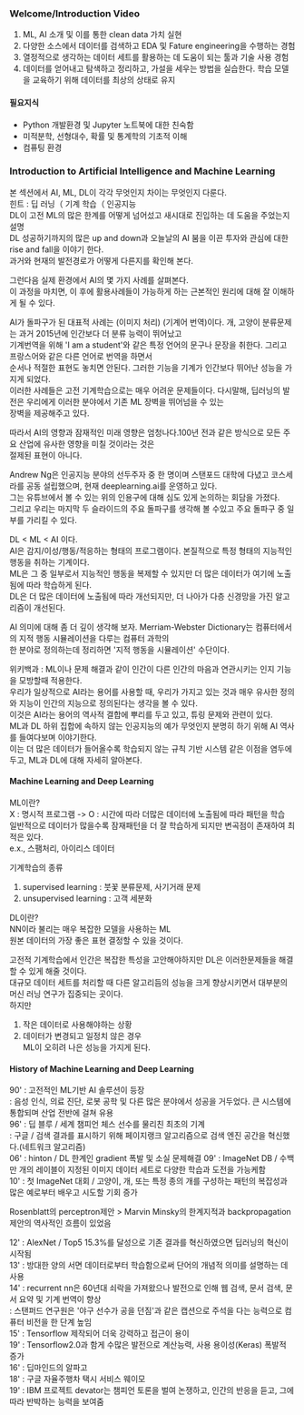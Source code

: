 ### Welcome/Introduction Video
1.	ML, AI 소개 및 이를 통한 clean data 가치 실현  
2.	다양한 소스에서 데이터를 검색하고 EDA 및 Fature engineering을 수행하는  경험  
3.	열정적으로 생각하는 데이터 세트를 활용하는 데 도움이 되는 툴과 기술 사용 경험  
4.	데이터를 얻어내고 탐색하고 정리하고, 가설을 세우는 방법을 실습한다. 학습 모델을 교육하기 위해 데이터를 최상의 상태로 유지  

#### 필요지식
- Python 개발환경 및 Jupyter 노트북에 대한 친숙함  
- 미적분학, 선형대수, 확률 및 통계학의 기초적 이해  
- 컴퓨팅 환경  

### Introduction to Artificial Intelligence and Machine Learning
본 섹션에서 AI, ML, DL이 각각 무엇인지 차이는 무엇인지 다룬다.  
힌트 : 딥 러닝（ 기계 학습（ 인공지능  
DL이 고전 ML의 많은 한계를 어떻게 넘어섰고 새시대로 진입하는 데 도움을 주었는지 설명  
DL 성공하기까지의 많은 up and down과 오늘날의 AI 붐을 이끈 투자와 관심에 대한 rise and fall을 이야기 한다.  
과거와 현재의 발전경로가 어떻게 다른지를 확인해 본다.  

그런다음 실제 환경에서 AI의 몇 가지 사례를 살펴본다.  
이 과정을 마치면, 이 후에 활용사례들이 가능하게 하는 근본적인 원리에 대해 잘 이해하게 될 수 있다.  

AI가 돌파구가 된 대표적 사례는 (이미지 처리) (기계어 번역)이다. 개, 고양이 분류문제는 과거 2015년에 인간보다 더 분류 능력이 뛰어났고  
기계번역을 위해 'I am a student'와 같은 특정 언어의 문구나 문장을 취한다. 그리고 프랑스어와 같은 다른 언어로 번역을 하면서  
순서나 적절한 표현도 놓치면 안된다. 그러한 기능을 기계가 인간보다 뛰어난 성능을 가지게 되었다.  
이러한 사례들은 고전 기계학습으로는 매우 어려운 문제들이다. 다시말해, 딥러닝의 발전은 우리에게 이러한 분야에서 기존 ML 장벽을 뛰어넘을 수 있는  
장벽을 제공해주고 있다.  

따라서 AI의 영향과 잠재적인 미래 영향은 엄청나다.100년 전과 같은 방식으로 모든 주요 산업에 유사한 영향을 미칠 것이라는 것은  
절제된 표현이 아니다.  

Andrew Ng은 인공지능 분야의 선두주자 중 한 명이며 스탠포드 대학에 다녔고 코스세라를 공동 설립했으며, 현재 deeplearning.ai를 운영하고 있다.  
그는 유튜브에서 볼 수 있는 위의 인용구에 대해 심도 있게 논의하는 회담을 가졌다.   
그리고 우리는 마지막 두 슬라이드의 주요 돌파구를 생각해 볼 수있고 주요 돌파구 중 일부를 가리킬 수 있다.  

DL < ML < AI 이다.   
AI은 감지/이성/행동/적응하는 형태의 프로그램이다. 본질적으로 특정 형태의 지능적인 행동을 취하는 기계이다.   
ML은 그 중 일부로서 지능적인 행동을 복제할 수 있지만 더 많은 데이터가 여기에 노출됨에 따라 학습하게 된다.   
DL은 더 많은 데이터에 노출됨에 따라 개선되지만, 더 나아가 다층 신경망을 가진 알고리즘이 개선된다.  

AI 의미에 대해 좀 더 깊이 생각해 보자. Merriam-Webster Dictionary는 컴퓨터에서의 지적 행동 시뮬레이션을 다루는 컴퓨터 과학의   
한 분야로 정의하는데 정리하면 '지적 행동을 시뮬레이션' 수단이다.  

위키백과 : ML이나 문제 해결과 같이 인간이 다른 인간의 마음과 연관시키는 인지 기능을 모방할때 적용한다.   
우리가 일상적으로 AI라는 용어를 사용할 때, 우리가 가지고 있는 것과 매우 유사한 정의와 지능이 인간의 지능으로 정의된다는 생각을 볼 수 있다.   
이것은 AI라는 용어의 역사적 결합에 뿌리를 두고 있고, 튜링 문제와 관련이 있다.  
ML과 DL 하위 집합에 속하지 않는 인공지능의 예가 무엇인지 분명히 하기 위해 AI 역사를 들여다보며 이야기한다.   
이는 더 많은 데이터가 들어올수록 학습되지 않는 규칙 기반 시스템 같은 이점을 염두에 두고, ML과 DL에 대해 자세히 알아본다.  

#### Machine Learning and Deep Learning  

ML이란?  
X : 명시적 프로그램 -> O : 시간에 따라 더많은 데이터에 노출됨에 따라 패턴을 학습  
일반적으로 데이터가 많을수록 잠재패턴을 더 잘 학습하게 되지만 변곡점이 존재하여 최적은 있다.  
e.x., 스팸처리, 아이리스 데이터  


기계학습의 종류  
1. supervised learning : 붓꽃 분류문제, 사기거래 문제  
2. unsupervised learning : 고객 세분화  


DL이란?  
NN이라 불리는 매우 복잡한 모델을 사용하는 ML  
원본 데이터의 가장 좋은 표현 결정할 수 있을 것이다.  

고전적 기계학습에서 인간은 복잡한 특성을 고안해야하지만 DL은 이러한문제들을 해결할 수 있게 해줄 것이다.   
대규모 데이터 세트를 처리할 때 다른 알고리듬의 성능을 크게 향상시키면서 대부분의 머신 러닝 연구가 집중되는 곳이다.   
하지만 
1) 작은 데이터로 사용해야하는 상황  
2) 데이터가 변경되고 일정치 않은 경우   
ML이 오히려 나은 성능을 가지게 된다.  

#### History of Machine Learning and Deep Learning  

90' : 고전적인 ML기반 AI 솔루션이 등장  
    : 음성 인식, 의료 진단, 로봇 공학 및 다른 많은 분야에서 성공을 거두었다. 큰 시스템에 통합되며 산업 전반에 걸쳐 유용  
96' : 딥 블루 / 세계 챔피언 체스 선수를 물리친 최초의 기계  
    : 구글 / 검색 결과를 표시하기 위해 페이지랭크 알고리즘으로 검색 엔진 공간을 혁신했다.(네트워크 알고리즘)  
06' : hinton / DL 한계인 gradient 폭발 및 소실 문제해결
09' : ImageNet DB / 수백만 개의 레이블이 지정된 이미지 데이터 세트로 다양한 학습과 도전을 가능케함  
10' : 첫 ImageNet 대회 / 고양이, 개, 또는 특정 종의 개를 구성하는 패턴의 복잡성과 많은 예로부터 배우고 시도할 기회 증가  

Rosenblatt의 perceptron제안 > Marvin Minsky의 한계지적과 backpropagation 제안의 역사적인 흐름이 있었음  

12' : AlexNet / Top5 15.3%를 달성으로 기존 결과를 혁신하였으면 딥러닝의 혁신이 시작됨  
13' :  방대한 양의 서면 데이터로부터 학습함으로써 단어의 개념적 의미를 설명하는 데 사용  
14' : recurrent nn은 60년대 쇠락을 가져왔으나 발전으로 인해 웹 검색, 문서 검색, 문서 요약 및 기계 번역이 향상   
    : 스탠퍼드 연구원은 '야구 선수가 공을 던짐'과 같은 캡션으로 주석을 다는 능력으로 컴퓨터 비전을 한 단계 높임  
15' : Tensorflow 제작되어 더욱 강력하고 접근이 용이  
19' : Tensorflow2.0과 함게  수많은 발전으로 계산능력, 사용 용이성(Keras) 폭발적 증가  
16' : 딥마인드의 알파고  
18' : 구글 자율주행차 택시 서비스 웨이모  
19' : IBM 프로젝트 devator는  챔피언 토론을 벌여 논쟁하고, 인간의 반응을 듣고, 그에 따라 반박하는 능력을 보여줌   
